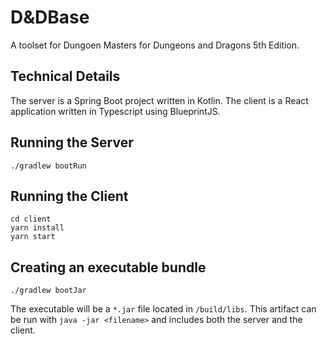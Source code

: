 # D&DBase

A toolset for Dungoen Masters for Dungeons and Dragons 5th Edition.

## Technical Details

The server is a Spring Boot project written in Kotlin. The client is a React application written in Typescript using BlueprintJS.

## Running the Server

```shell
./gradlew bootRun
```

## Running the Client

```shell
cd client
yarn install
yarn start
```

## Creating an executable bundle

```shell
./gradlew bootJar
```

The executable will be a `*.jar` file located in `/build/libs`.
This artifact can be run with `java -jar <filename>` and includes
both the server and the client.
